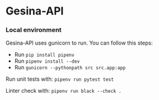 # Gesina-API

### Local environment

Gesina-API uses gunicorn to run. You can follow this steps:

- Run `pip install pipenv`
- Run `pipenv install --dev`
- Run `gunicorn --pythonpath src src.app:app`

Run unit tests with: `pipenv run pytest test`

Linter check with: `pipenv run black --check .` 
